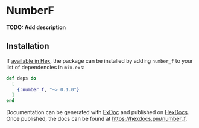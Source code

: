 # NumberF

**TODO: Add description**

## Installation

If [available in Hex](https://hex.pm/docs/publish), the package can be installed
by adding `number_f` to your list of dependencies in `mix.exs`:

```elixir
def deps do
  [
    {:number_f, "~> 0.1.0"}
  ]
end
```

Documentation can be generated with [ExDoc](https://github.com/elixir-lang/ex_doc)
and published on [HexDocs](https://hexdocs.pm). Once published, the docs can
be found at <https://hexdocs.pm/number_f>.

